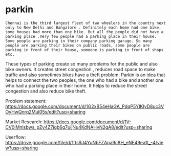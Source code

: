 # parkin
 
	Chennai is the third largest fleet of two wheelers in the country next only to New Delhi and Bangalore . Definitely each home had one bike, some houses had more than one bike. But all the people did not have a parking place .Very few people had a parking place in their house. Some people are parking in their company parking garage. So many people are parking their bikes on public roads, some people are parking in front of their house, someone is parking in front of shops etc.
These types of parking create so many problems for the public and also bike owners. It creates street congestion , reduces road space to make traffic and also sometimes bikes have a theft problem. Parkin is an idea that helps to connect the two peoples, the one who had a bike and another one who had a parking place in their home. It helps to reduce the street congestion and also reduce bike theft. 

Problem statement: https://docs.google.com/document/d/1G2xB54eHaGA_PdqP5YIKIyD8uc3VOyHwQnrq2MuI05s/edit?usp=sharing

Market Research: https://docs.google.com/document/d/1V-CV0iMnlsbws_pZy4Z7igb6g7uijNu4KdNAHvN2gA8/edit?usp=sharing

Userflow: https://drive.google.com/file/d/1tts9J4YuNbFZApa9c8H_eNE49ea1t_-4/view?usp=sharing
